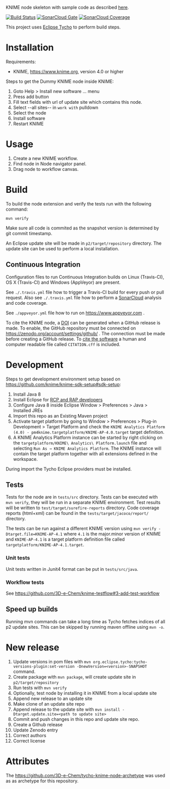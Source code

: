 KNIME node skeleton with sample code as described [here](https://tech.knime.org/developer-guide).

[![Build Status](https://travis-ci.org/KFDing/pm4knime-maven.svg?branch=master)](https://travis-ci.org/KFDing/pm4knime-maven)
[![SonarCloud Gate](https://sonarcloud.io/api/badges/gate?key=de.rwth-aachen.pads:pm4knime)](https://sonarcloud.io/dashboard?id=de.rwth-aachen.pads:pm4knime)
[![SonarCloud Coverage](https://sonarcloud.io/api/badges/measure?key=de.rwth-aachen.pads:pm4knime&metric=coverage)](https://sonarcloud.io/component_measures/domain/Coverage?id=de.rwth-aachen.pads:pm4knime)

This project uses [Eclipse Tycho](https://www.eclipse.org/tycho/) to perform build steps.

# Installation

Requirements:

* KNIME, https://www.knime.org, version 4.0 or higher

Steps to get the Dummy KNIME node inside KNIME:

1. Goto Help > Install new software ... menu
2. Press add button
3. Fill text fields with url of update site which contains this node.
4. Select --all sites-- in `work with` pulldown
5. Select the node
6. Install software
7. Restart KNIME

# Usage

1. Create a new KNIME workflow.
2. Find node in Node navigator panel.
3. Drag node to workflow canvas.

# Build

To build the node extension and verify the tests run with the following command:
```
mvn verify
```

Make sure all code is commited as the snapshot version is determined by git commit timestamp.

An Eclipse update site will be made in `p2/target/repository` directory.
The update site can be used to perform a local installation.

## Continuous Integration

Configuration files to run Continuous Integration builds on Linux (Travis-CI), OS X (Travis-CI) and Windows (AppVeyor) are present.

See `./.travis.yml` file how to trigger a Travis-CI build for every push or pull request.
Also see `./.travis.yml` file how to perform a [SonarCloud](https://sonarcloud.io/) analysis and code coverage.

See `./appveyor.yml` file how to run on https://www.appveyor.com .

To cite the KNIME node, a [DOI](https://en.wikipedia.org/wiki/Digital_object_identifier) can be generated when a GitHub release is made. To enable, the GitHub repository must be connected on https://zenodo.org/account/settings/github/ . The connection must be made before creating a GitHub release.
To [cite the software](https://research-software.org/citation/developers/) a human and computer readable file called `CITATION.cff` is included.

# Development

Steps to get development environment setup based on https://github.com/knime/knime-sdk-setup#sdk-setup:

1. Install Java 8
2. Install Eclipse for [RCP and RAP developers](https://www.eclipse.org/downloads/packages/release/2018-12/r/eclipse-ide-rcp-and-rap-developers)
3. Configure Java 8 inside Eclipse Window > Preferences > Java > Installed JREs
4. Import this repo as an Existing Maven project
5. Activate target platform by going to Window > Preferences > Plug-in Development > Target Platform and check the `KNIME Analytics Platform (4.0) - pm4knime.targetplatform/KNIME-AP-4.0.target` target definition.
6. A KNIME Analytics Platform instance can be started by right clicking on the `targetplatform/KNIME\ Analytics\ Platform.launch` file and selecting `Run As → KNIME Analytics Platform`. The KNIME instance will contain the target platform together with all extensions defined in the workspace.

During import the Tycho Eclipse providers must be installed.

## Tests

Tests for the node are in `tests/src` directory.
Tests can be executed with `mvn verify`, they will be run in a separate KNIME environment.
Test results will be written to `test/target/surefire-reports` directory.
Code coverage reports (html+xml) can be found in the `tests/target/jacoco/report/` directory.

The tests can be run against a different KNIME version using `mvn verify -Dtarget.file=KNIME-AP-4.1` where `4.1` is the major.minor version of KNIME and `KNIME-AP-4.1` is a target platform definition file called `targetplatform/KNIME-AP-4.1.target`.

### Unit tests

Unit tests written in Junit4 format can be put in `tests/src/java`.

### Workflow tests

See https://github.com/3D-e-Chem/knime-testflow#3-add-test-workflow

## Speed up builds

Running mvn commands can take a long time as Tycho fetches indices of all p2 update sites.
This can be skipped by running maven offline using `mvn -o`.

# New release

1. Update versions in pom files with `mvn org.eclipse.tycho:tycho-versions-plugin:set-version -DnewVersion=<version>-SNAPSHOT` command.
2. Create package with `mvn package`, will create update site in `p2/target/repository`
3. Run tests with `mvn verify`
4. Optionally, test node by installing it in KNIME from a local update site
5. Append new release to an update site
  1. Make clone of an update site repo
  2. Append release to the update site with `mvn install -Dtarget.update.site=<path to update site>`
6. Commit and push changes in this repo and update site repo.
7. Create a Github release
8. Update Zenodo entry
  1. Correct authors
  2. Correct license
  
# Attributes
The https://github.com/3D-e-Chem/tycho-knime-node-archetype was used as as archetype for this repository.
